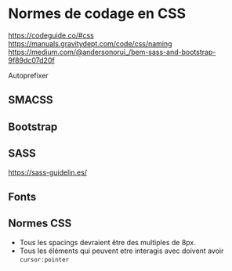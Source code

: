 # Normes de codage en CSS

https://codeguide.co/#css
https://manuals.gravitydept.com/code/css/naming
https://medium.com/@andersonorui_/bem-sass-and-bootstrap-9f89dc07d20f

Autoprefixer

## SMACSS

## Bootstrap

## SASS

https://sass-guidelin.es/

## Fonts

## Normes CSS
- Tous les spacings devraient être des multiples de 8px.
- Tous les éléments qui peuvent etre interagis avec doivent avoir `cursor:pointer`
